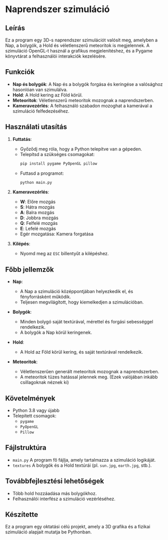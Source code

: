 # Naprendszer szimuláció

## Leírás
Ez a program egy 3D-s naprendszer szimulációt valósít meg, amelyben a Nap, a bolygók, a Hold és véletlenszerű meteoritok is megjelennek. A szimuláció OpenGL-t használ a grafikus megjelenítéshez, és a Pygame könyvtárat a felhasználói interakciók kezelésére.

## Funkciók
- **Nap és bolygók**: A Nap és a bolygók forgása és keringése a valósághoz hasonlóan van szimulálva.
- **Hold**: A Hold kering az Föld körül.
- **Meteoritok**: Véletlenszerű meteoritok mozognak a naprendszerben.
- **Kameravezérlés**: A felhasználó szabadon mozoghat a kamerával a szimuláció felfedezéséhez.

## Használati utasítás
1. **Futtatás**:
   - Győződj meg róla, hogy a Python telepítve van a gépeden.
   - Telepítsd a szükséges csomagokat:
     ```bash
     pip install pygame PyOpenGL pillow
     ```
   - Futtasd a programot:
     ```bash
     python main.py
     ```

2. **Kameravezérlés**:
   - **W**: Előre mozgás
   - **S**: Hátra mozgás
   - **A**: Balra mozgás
   - **D**: Jobbra mozgás
   - **Q**: Felfelé mozgás
   - **E**: Lefelé mozgás
   - Egér mozgatása: Kamera forgatása

3. **Kilépés**:
   - Nyomd meg az `ESC` billentyűt a kilépéshez.

## Főbb jellemzők
- **Nap**:
  - A Nap a szimuláció középpontjában helyezkedik el, és fényforrásként működik.
  - Teljesen megvilágított, hogy kiemelkedjen a szimulációban.

- **Bolygók**:
  - Minden bolygó saját textúrával, mérettel és forgási sebességgel rendelkezik.
  - A bolygók a Nap körül keringenek.

- **Hold**:
  - A Hold az Föld körül kering, és saját textúrával rendelkezik.

- **Meteoritok**:
  - Véletlenszerűen generált meteoritok mozognak a naprendszerben.
  - A meteoritok tüzes hatással jelennek meg. (Ezek valójában inkább csillagoknak néznek ki)


## Követelmények
- Python 3.8 vagy újabb
- Telepített csomagok:
  - `pygame`
  - `PyOpenGL`
  - `Pillow`

## Fájlstruktúra
- `main.py` A program fő fájlja, amely tartalmazza a szimuláció logikáját.
- `textures` A bolygók és a Hold textúrái (pl. `sun.jpg`, `earth.jpg`, stb.).

## Továbbfejlesztési lehetőségek
- Több hold hozzáadása más bolygókhoz.
- Felhasználói interfész a szimuláció vezérléséhez.

## Készítette
Ez a program egy oktatási célú projekt, amely a 3D grafika és a fizikai szimuláció alapjait mutatja be Pythonban.